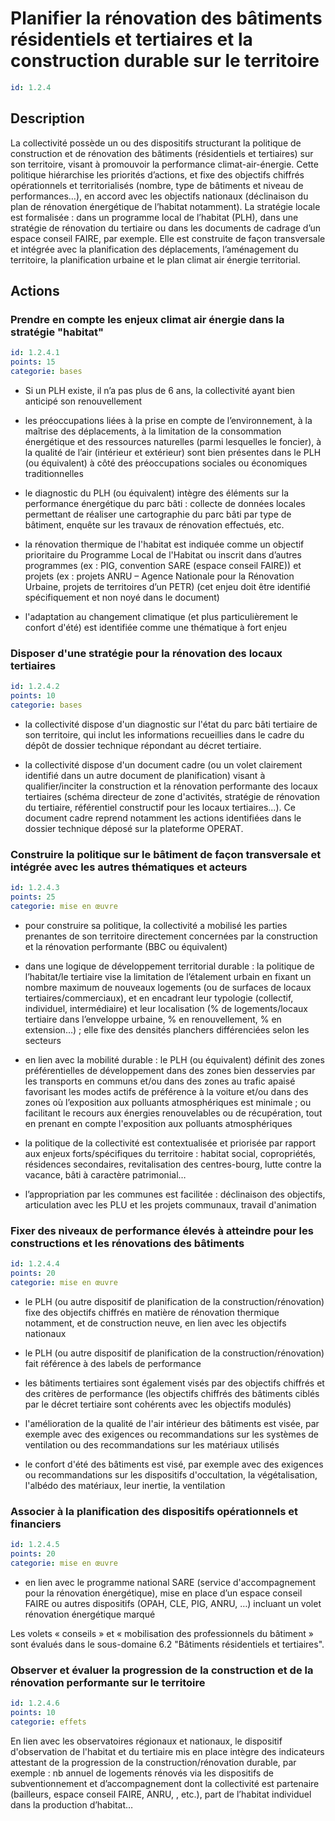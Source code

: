 # Planifier la rénovation  des bâtiments résidentiels et tertiaires et la construction durable sur le territoire
```yaml
id: 1.2.4
```
## Description
La collectivité possède un ou des dispositifs structurant la politique de construction et de rénovation des bâtiments (résidentiels et tertiaires) sur son territoire, visant à promouvoir la performance climat-air-énergie. Cette politique hiérarchise les priorités d’actions, et fixe des objectifs chiffrés opérationnels et territorialisés (nombre, type de bâtiments et niveau de performances…), en accord avec les objectifs nationaux (déclinaison du plan de rénovation énergétique de l’habitat notamment). La stratégie locale est formalisée : dans un programme local de l’habitat (PLH), dans une stratégie de rénovation du tertiaire ou dans les documents de cadrage  d’un espace conseil FAIRE, par exemple. Elle est construite de façon transversale et intégrée avec la planification des déplacements, l’aménagement du territoire, la planification urbaine et le plan climat air énergie territorial.



## Actions
### Prendre en compte les enjeux climat air énergie dans la stratégie "habitat"
```yaml
id: 1.2.4.1
points: 15
categorie: bases
```
- Si un PLH existe, il n’a pas plus de 6 ans, la collectivité ayant bien anticipé son renouvellement

- les préoccupations liées à la prise en compte de l’environnement, à la maîtrise des déplacements, à la limitation de la consommation énergétique et des ressources naturelles (parmi lesquelles le foncier), à la qualité de l’air (intérieur et extérieur) sont bien présentes dans le PLH (ou équivalent) à côté des préoccupations sociales ou économiques traditionnelles

- le diagnostic du PLH (ou équivalent) intègre des éléments sur la performance énergétique du parc bâti : collecte de données locales permettant de réaliser une cartographie du parc bâti par type de bâtiment, enquête sur les travaux de rénovation effectués, etc. 

- la rénovation thermique de l'habitat est indiquée comme un objectif  prioritaire du Programme Local de l'Habitat ou inscrit dans d’autres programmes (ex : PIG, convention SARE (espace conseil FAIRE)) et projets (ex : projets ANRU – Agence Nationale pour la Rénovation Urbaine, projets de territoires d’un PETR) (cet enjeu doit être identifié spécifiquement et non noyé dans le document)

- l'adaptation au changement climatique (et plus particulièrement le confort d'été) est identifiée comme une thématique à fort enjeu






### Disposer d'une stratégie pour la rénovation des locaux tertiaires
```yaml
id: 1.2.4.2
points: 10
categorie: bases
```
- la collectivité dispose d'un diagnostic sur l'état du parc bâti tertiaire de son territoire, qui inclut les informations recueillies dans le cadre du dépôt de dossier technique répondant au décret tertiaire.

- la collectivité dispose d'un document cadre (ou un volet clairement identifié dans un autre document de planification) visant à qualifier/inciter la construction et la rénovation performante des locaux tertiaires (schéma directeur de zone d'activités, stratégie de rénovation du tertiaire, référentiel constructif pour les locaux tertiaires...). Ce document cadre reprend notamment les actions identifiées dans le dossier technique déposé sur la plateforme OPERAT.






### Construire la politique  sur le bâtiment de façon transversale et intégrée avec les autres thématiques et acteurs
```yaml
id: 1.2.4.3
points: 25
categorie: mise en œuvre
```
- pour construire sa politique, la collectivité a mobilisé les parties prenantes de son territoire directement concernées par la construction et la rénovation performante (BBC ou équivalent) 

- dans une logique de développement territorial durable : la politique de l’habitat/le tertiaire vise la limitation de l’étalement urbain en fixant un nombre maximum de nouveaux logements (ou de surfaces de locaux tertiaires/commerciaux), et en encadrant leur typologie (collectif, individuel, intermédiaire) et leur localisation (% de logements/locaux tertiaire dans l’enveloppe urbaine, % en renouvellement, % en extension…) ; elle fixe des densités planchers différenciées selon les secteurs

- en lien avec la mobilité durable : le PLH (ou équivalent) définit des zones préférentielles de développement dans des zones bien desservies par les transports en communs et/ou dans des zones au trafic apaisé favorisant les modes actifs de préférence à la voiture et/ou dans des zones où l’exposition aux polluants atmosphériques est minimale ; ou facilitant le recours aux énergies renouvelables ou de récupération, tout en prenant en compte l'exposition aux polluants atmosphériques 

- la politique de la collectivité est contextualisée et priorisée par rapport aux enjeux forts/spécifiques du territoire : habitat social, copropriétés, résidences secondaires, revitalisation des centres-bourg, lutte contre la vacance, bâti à caractère patrimonial…

- l’appropriation par les communes est facilitée : déclinaison des objectifs, articulation avec les PLU et les projets communaux, travail d'animation




### Fixer des niveaux de performance élevés à atteindre pour les constructions et les rénovations  des bâtiments
```yaml
id: 1.2.4.4
points: 20
categorie: mise en œuvre
```
- le PLH (ou autre dispositif de planification de la construction/rénovation) fixe des objectifs chiffrés en matière de rénovation thermique notamment, et de construction neuve, en lien avec les objectifs nationaux

- le PLH (ou autre dispositif de planification de la construction/rénovation) fait référence à des labels de performance

- les bâtiments tertiaires sont également visés par des objectifs chiffrés et des critères de performance (les objectifs chiffrés des bâtiments ciblés par le décret tertiaire sont cohérents avec les objectifs modulés)

- l'amélioration de la qualité de l'air intérieur des bâtiments est visée, par exemple avec des exigences ou recommandations sur les systèmes de ventilation ou des recommandations sur les matériaux utilisés

- le confort d'été des bâtiments est visé, par exemple avec des exigences ou recommandations sur les dispositifs d'occultation, la végétalisation, l'albédo des matériaux, leur inertie, la ventilation




### Associer à la planification des dispositifs opérationnels et financiers
```yaml
id: 1.2.4.5
points: 20
categorie: mise en œuvre
```
- en lien avec le programme national SARE (service d'accompagnement pour la rénovation énergétique), mise en place d’un espace conseil FAIRE ou autres dispositifs (OPAH, CLE, PIG, ANRU, …) incluant un volet rénovation énergétique marqué

Les volets « conseils » et « mobilisation des professionnels du bâtiment » sont évalués dans le sous-domaine 6.2 "Bâtiments résidentiels et tertiaires".




### Observer et évaluer la progression de la construction et de la rénovation performante sur le territoire
```yaml
id: 1.2.4.6
points: 10
categorie: effets
```
En lien avec les observatoires régionaux et nationaux, le dispositif d'observation de l'habitat et du tertiaire mis en place  intègre des indicateurs attestant de la progression de  la construction/rénovation durable, par exemple : nb annuel de logements rénovés via les dispositifs de subventionnement et d’accompagnement dont la collectivité est partenaire (bailleurs, espace conseil FAIRE, ANRU, , etc.), part de l’habitat individuel dans la production d’habitat…






